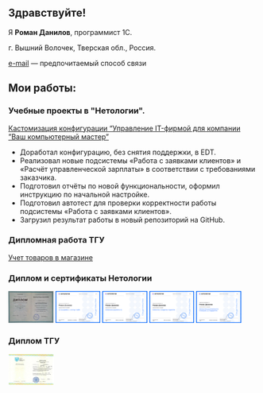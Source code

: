 ## Здравствуйте!

Я <b>Роман Данилов</b>, программист 1С.

г. Вышний Волочек, Тверская обл., Россия.

[e-mail](mailto:danroman@yandex.ru) — предпочитаемый способ связи

## Мои работы:

### Учебные проекты в "Нетологии". 

[Кастомизация конфигурации “Управление IT-фирмой для компании ”Ваш компьютерный мастер”](https://github.com/danroman-github/diplom)

- Доработал конфигурацию, без снятия поддержки, в EDT.
- Реализовал новые подсистемы «Работа с заявками клиентов» и «Расчёт управленческой зарплаты» в соответствии с требованиями заказчика.
- Подготовил отчёты по новой функциональности, оформил инструкцию по начальной настройке.
- Подготовил автотест для проверки корректности работы подсистемы «Работа с заявками клиентов».
- Загрузил результат работы в новый репозиторий на GitHub.

### Дипломная работа ТГУ 

[Учет товаров в магазине](https://github.com/danroman-github/danroman-github/blob/main/product%20accounting.dt)

### Диплом и сертификаты Нетологии

<img src="https://github.com/danroman-github/danroman-github/blob/main/diplom%20Netology.jpg" height="64" alt="с нуля до middle"> <img src="https://github.com/danroman-github/danroman-github/blob/main/middle.png" height="64" alt="с нуля до middle"> <img src="https://github.com/danroman-github/danroman-github/blob/main/Mobile%20development.png" height="64" alt="мобильная разработка"> <img src="https://github.com/danroman-github/danroman-github/blob/main/LSS.png" height="64" alt="БСП"> <img src="https://github.com/danroman-github/danroman-github/blob/main/Add.features%201C.png" height="64" alt="Доп. возможности платформы 1С"> 

### Диплом ТГУ

<img src="https://github.com/danroman-github/danroman-github/blob/main/diplom%20TGU.png" height="64" alt="с нуля до middle">
